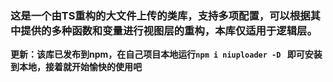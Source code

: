 ### 这是一个由TS重构的大文件上传的类库，支持多项配置，可以根据其中提供的多种函数和变量进行视图层的重构，本库仅适用于逻辑层。

__更新：该库已发布到npm，在自己项目本地运行```npm i niuploader -D ```
即可安装到本地，接着就开始愉快的使用吧__
